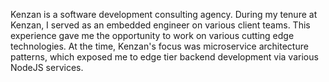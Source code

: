 Kenzan is a software development consulting agency. During my tenure
at Kenzan, I served as an embedded engineer on various client teams. This
experience gave me the opportunity to work on various cutting edge 
technologies. At the time, Kenzan's focus was microservice architecture 
patterns, which exposed me to edge tier backend development via various
NodeJS services.

